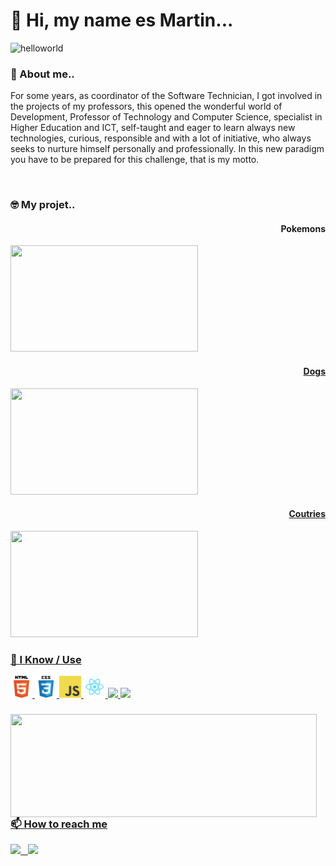 <h1>👋 Hi, my name es Martin... </h1>

![helloworld](https://user-images.githubusercontent.com/8354821/157750321-439f165c-d42d-4f22-b54d-1f4014ca0186.gif)

<h3>💬 About me..</h3>
<p>For some years, as coordinator of the Software Technician, I got involved in the projects of my professors, this opened the wonderful world of Development, Professor of Technology and Computer Science, specialist in Higher Education and ICT, self-taught and eager to learn always new technologies, curious, responsible and with a lot of initiative, who always seeks to nurture himself personally and professionally. In this new paradigm you have to be prepared for this challenge, that is my motto.</p>
<br/>
<h3>🤓 My projet..</h3>

<span align="right" >
<h4>Pokemons</h4>
<a href="https://github.com/martinjuncos/PI-Pokemon.git" ><img width="300px" height="170px" src="https://wallpaperaccess.com/full/697708.jpg">
<h4>Dogs</h4>
<a href="https://github.com/martinjuncos/DOG-s.git" ><img width="300px" height="170px" src="https://st4.depositphotos.com/15754244/20856/i/1600/depositphotos_208565738-stock-photo-group-of-dogs-on-white.jpg">
  <h4>Coutries</h4>
<a href="https://github.com/martinjuncos/COUNTRIES.git" ><img width="300px" height="170px" src="https://files.123freevectors.com/wp-content/uploads/new/map/054-free-vector-world-map-countries-word-cloud.jpg">
</span>

<br/>
<h3>🧠 I Know / Use</h3>
<code><img height="35" src="https://raw.githubusercontent.com/github/explore/80688e429a7d4ef2fca1e82350fe8e3517d3494d/topics/html/html.png"></code>
<code><img height="35" src="https://raw.githubusercontent.com/github/explore/80688e429a7d4ef2fca1e82350fe8e3517d3494d/topics/css/css.png"></code>
<code><img height="35" src="https://raw.githubusercontent.com/github/explore/80688e429a7d4ef2fca1e82350fe8e3517d3494d/topics/javascript/javascript.png"></code>
<code><img height="35" src="https://raw.githubusercontent.com/github/explore/80688e429a7d4ef2fca1e82350fe8e3517d3494d/topics/react/react.png"></code>
<code><img height="35" src="https://w1.pngwing.com/pngs/885/534/png-transparent-green-grass-nodejs-javascript-react-mean-angularjs-logo-symbol.png"></code>
<code><img height="35" src="https://e7.pngegg.com/pngimages/738/738/png-clipart-postgresql-database-logo-application-software-computer-software-mysql-logo-blue-text.png"></code>
<br/>

  <p>
  <img align="left" width="490" height="165" src="https://github-readme-stats.vercel.app/api?username=martinjuncos&show_icons=true&hide_border=false&line_height=20&title_color=f69673&icon_color=1b93c9&show_owner=true"/>
 <p>
   
   <h3>📫  How to reach me</h3>
<span >
<a href="https://www.linkedin.com/in/carlos-martin-juncos/" ><img width="5%" src="https://w7.pngwing.com/pngs/511/605/png-transparent-in-logo-linkedin-diduco-ab-icon-linkedin-blue-angle-text-thumbnail.png"> &nbsp;
<a href="mailto:prof.mcjuncos@gmail.com" ><img width="5%" src="https://w7.pngwing.com/pngs/877/133/png-transparent-google-mail-logo-gmail-computer-icons-logo-email-gmail-angle-text-rectangle-thumbnail.png">
</span>
  <br/> 
 
